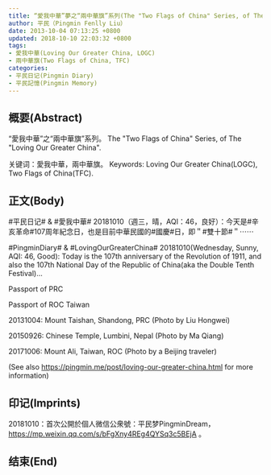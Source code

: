 ```yaml
---
title: “愛我中華”夢之“兩中華旗”系列(The "Two Flags of China" Series, of The "Loving Our Greater China" Dream)
author: 平民（Pingmin Fenlly Liu）
date: 2013-10-04 07:13:25 +0800
updated: 2018-10-10 22:03:32 +0800
tags:
- 愛我中華(Loving Our Greater China, LOGC)
- 兩中華旗(Two Flags of China, TFC)
categories:
- 平民日记(Pingmin Diary)
- 平民記憶(Pingmin Memory)
---
```


## 概要(Abstract)

“愛我中華”之“兩中華旗”系列。
The "Two Flags of China" Series, of The "Loving Our Greater China".

关键词：愛我中華，兩中華旗。
Keywords: Loving Our Greater China(LOGC), Two Flags of China(TFC).

## 正文(Body)

#平民日记# & #愛我中華# 20181010（週三，晴，AQI：46，良好）：今天是#辛亥革命#107周年紀念日，也是目前中華民國的#國慶#日，即＂#雙十節#＂⋯⋯

#PingminDiary# & #LovingOurGreaterChina# 20181010(Wednesday, Sunny, AQI: 46, Good): Today is the 107th anniversary of the Revolution of 1911, and also the 107th National Day of the Republic of China(aka the Double Tenth Festival)...

Passport of PRC

Passport of ROC Taiwan

20131004: Mount Taishan, Shandong, PRC (Photo by Liu Hongwei)

20150926: Chinese Temple, Lumbini, Nepal (Photo by Ma Qiang)

20171006: Mount Ali, Taiwan, ROC (Photo by a Beijing traveler)

(See also https://pingmin.me/post/loving-our-greater-china.html for more information)

## 印记(Imprints)

20181010：首次公開於個人微信公衆號：平民梦PingminDream， https://mp.weixin.qq.com/s/bFgXny4REg4QYSq3c5BEjA 。

## 结束(End)
